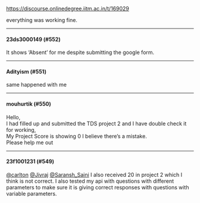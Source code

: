 https://discourse.onlinedegree.iitm.ac.in/t/169029

everything was working fine.</p><hr>

<h4>23ds3000149 (#552)</h4>
<p>It shows ‘Absent’ for me despite submitting the google form.</p><hr>

<h4>Adityism (#551)</h4>
<p>same happened with me</p><hr>

<h4>mouhurtik (#550)</h4>
<p>Hello,<br/>
I had filled up and submitted the TDS project 2 and I have double check it for working,<br/>
My Project Score is showing 0 I believe there’s a mistake.<br/>
Please help me out</p><hr>

<h4>23f1001231 (#549)</h4>
<p><a class="mention" href="/u/carlton">@carlton</a> <a class="mention" href="/u/jivraj">@Jivraj</a> <a class="mention" href="/u/saransh_saini">@Saransh_Saini</a> I also received 20 in project 2 which I think is not correct. I also tested my api with questions with different parameters to make sure it is giving correct responses with questions with variable parameters.